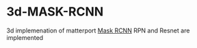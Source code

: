 # 3d-MASK-RCNN
3d implemenation of  matterport [Mask RCNN](https://github.com/matterport/Mask_RCNN)
RPN and Resnet are implemented 
